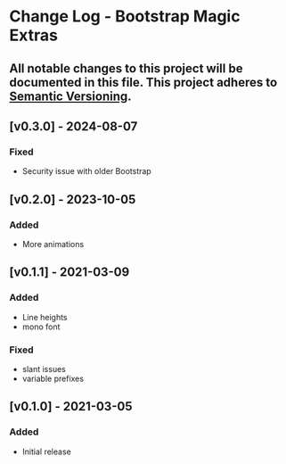 # Change Log - Bootstrap Magic Extras
All notable changes to this project will be documented in this file.
This project adheres to [Semantic Versioning](http://semver.org/).
----

## [v0.3.0] - 2024-08-07

### Fixed
- Security issue with older Bootstrap

## [v0.2.0] - 2023-10-05

### Added
- More animations

## [v0.1.1] - 2021-03-09

### Added
- Line heights
- mono font

### Fixed
- slant issues
- variable prefixes

## [v0.1.0] - 2021-03-05

### Added
- Initial release
